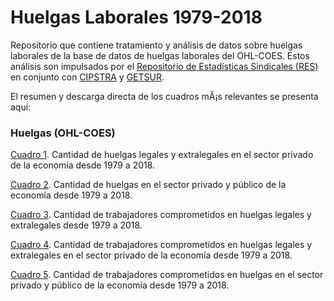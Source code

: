 # Huelgas Laborales 1979-2018
Repositorio que contiene tratamiento y análisis de datos sobre huelgas laborales de la base de datos de huelgas laborales del OHL-COES. Estos análisis son impulsados por el [Repositorio de Estadísticas Sindicales (RES)](https://repositoriosindical.netlify.app/) en conjunto con [CIPSTRA](https://cipstra.cl/) y [GETSUR](http://www.getsur.cl/).

El resumen y descarga directa de los cuadros mÃ¡s relevantes se presenta aquí: 

### Huelgas (OHL-COES)

[Cuadro 1](https://github.com/Andreas-Lafferte/strikes/blob/main/output/huelgas_legextraleg_privado.xlsx?raw=true). Cantidad de huelgas legales y extralegales en el sector privado de la economía desde 1979 a 2018.

[Cuadro 2](https://github.com/Andreas-Lafferte/strikes/blob/main/output/huelgas_privado_publico.xlsx?raw=true). Cantidad de huelgas en el sector privado y público de la economía desde 1979 a 2018.

[Cuadro 3](https://github.com/Andreas-Lafferte/strikes/blob/main/output/tc_legal_extralegal.xlsx?raw=true). Cantidad de trabajadores comprometidos en huelgas legales y extralegales desde 1979 a 2018. 

[Cuadro 4](https://github.com/Andreas-Lafferte/strikes/blob/main/output/tc_legextraleg_privado.xlsx?raw=true). Cantidad de trabajadores comprometidos en huelgas legales y extralegales en el sector privado de la economía desde 1979 a 2018. 

[Cuadro 5](https://github.com/Andreas-Lafferte/strikes/blob/main/output/tc_privado_publico.xlsx?raw=true). Cantidad de trabajadores comprometidos en huelgas en el sector privado y público de la economía desde 1979 a 2018. 
